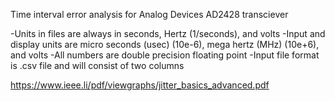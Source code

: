 Time interval error analysis for Analog Devices AD2428 transciever 
 
-Units in files are always in seconds, Hertz (1/seconds), and volts
-Input and display units are micro seconds (usec) (10e-6), mega hertz (MHz) (10e+6), and volts
-All numbers are double precision floating point
-Input file format is .csv file and will consist of two columns

https://www.ieee.li/pdf/viewgraphs/jitter_basics_advanced.pdf
